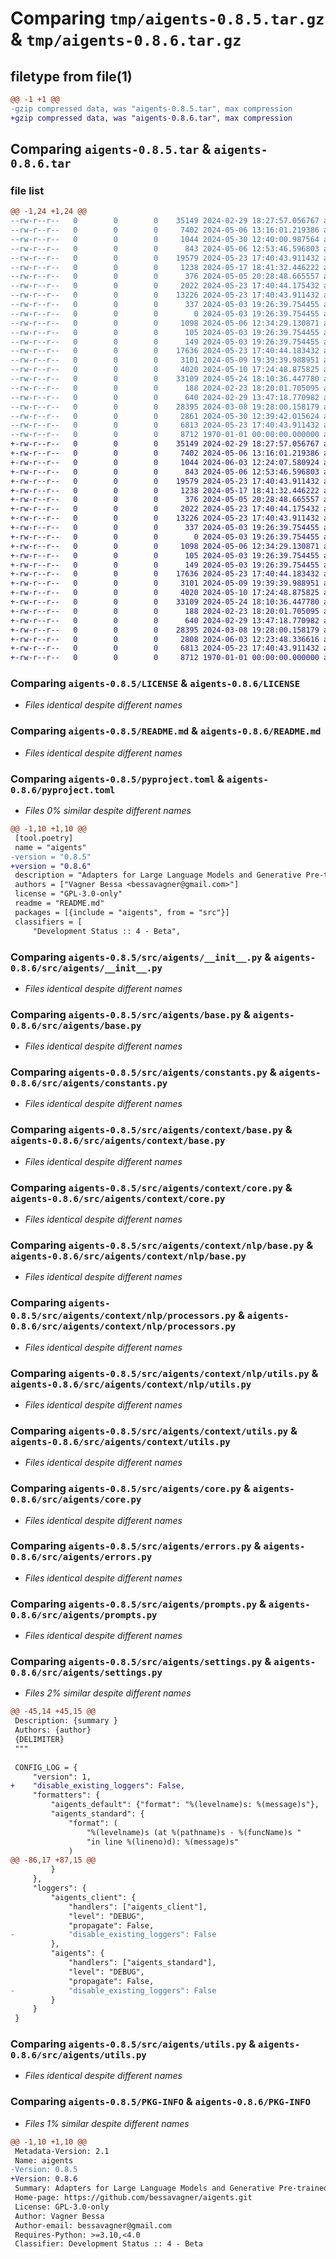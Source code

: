 # Comparing `tmp/aigents-0.8.5.tar.gz` & `tmp/aigents-0.8.6.tar.gz`

## filetype from file(1)

```diff
@@ -1 +1 @@
-gzip compressed data, was "aigents-0.8.5.tar", max compression
+gzip compressed data, was "aigents-0.8.6.tar", max compression
```

## Comparing `aigents-0.8.5.tar` & `aigents-0.8.6.tar`

### file list

```diff
@@ -1,24 +1,24 @@
--rw-r--r--   0        0        0    35149 2024-02-29 18:27:57.056767 aigents-0.8.5/LICENSE
--rw-r--r--   0        0        0     7402 2024-05-06 13:16:01.219386 aigents-0.8.5/README.md
--rw-r--r--   0        0        0     1044 2024-05-30 12:40:00.987564 aigents-0.8.5/pyproject.toml
--rw-r--r--   0        0        0      843 2024-05-06 12:53:46.596803 aigents-0.8.5/src/aigents/__init__.py
--rw-r--r--   0        0        0    19579 2024-05-23 17:40:43.911432 aigents-0.8.5/src/aigents/base.py
--rw-r--r--   0        0        0     1238 2024-05-17 18:41:32.446222 aigents-0.8.5/src/aigents/constants.py
--rw-r--r--   0        0        0      376 2024-05-05 20:28:48.665557 aigents-0.8.5/src/aigents/context/__init__.py
--rw-r--r--   0        0        0     2022 2024-05-23 17:40:44.175432 aigents-0.8.5/src/aigents/context/base.py
--rw-r--r--   0        0        0    13226 2024-05-23 17:40:43.911432 aigents-0.8.5/src/aigents/context/core.py
--rw-r--r--   0        0        0      337 2024-05-03 19:26:39.754455 aigents-0.8.5/src/aigents/context/errors.py
--rw-r--r--   0        0        0        0 2024-05-03 19:26:39.754455 aigents-0.8.5/src/aigents/context/nlp/__init__.py
--rw-r--r--   0        0        0     1098 2024-05-06 12:34:29.130871 aigents-0.8.5/src/aigents/context/nlp/base.py
--rw-r--r--   0        0        0      105 2024-05-03 19:26:39.754455 aigents-0.8.5/src/aigents/context/nlp/constants.py
--rw-r--r--   0        0        0      149 2024-05-03 19:26:39.754455 aigents-0.8.5/src/aigents/context/nlp/errors.py
--rw-r--r--   0        0        0    17636 2024-05-23 17:40:44.183432 aigents-0.8.5/src/aigents/context/nlp/processors.py
--rw-r--r--   0        0        0     3101 2024-05-09 19:39:39.988951 aigents-0.8.5/src/aigents/context/nlp/utils.py
--rw-r--r--   0        0        0     4020 2024-05-10 17:24:48.875825 aigents-0.8.5/src/aigents/context/utils.py
--rw-r--r--   0        0        0    33109 2024-05-24 18:10:36.447780 aigents-0.8.5/src/aigents/core.py
--rw-r--r--   0        0        0      188 2024-02-23 18:20:01.705095 aigents-0.8.5/src/aigents/data.py
--rw-r--r--   0        0        0      640 2024-02-29 13:47:18.770982 aigents-0.8.5/src/aigents/errors.py
--rw-r--r--   0        0        0    28395 2024-03-08 19:28:00.158179 aigents-0.8.5/src/aigents/prompts.py
--rw-r--r--   0        0        0     2861 2024-05-30 12:39:42.015624 aigents-0.8.5/src/aigents/settings.py
--rw-r--r--   0        0        0     6813 2024-05-23 17:40:43.911432 aigents-0.8.5/src/aigents/utils.py
--rw-r--r--   0        0        0     8712 1970-01-01 00:00:00.000000 aigents-0.8.5/PKG-INFO
+-rw-r--r--   0        0        0    35149 2024-02-29 18:27:57.056767 aigents-0.8.6/LICENSE
+-rw-r--r--   0        0        0     7402 2024-05-06 13:16:01.219386 aigents-0.8.6/README.md
+-rw-r--r--   0        0        0     1044 2024-06-03 12:24:07.580924 aigents-0.8.6/pyproject.toml
+-rw-r--r--   0        0        0      843 2024-05-06 12:53:46.596803 aigents-0.8.6/src/aigents/__init__.py
+-rw-r--r--   0        0        0    19579 2024-05-23 17:40:43.911432 aigents-0.8.6/src/aigents/base.py
+-rw-r--r--   0        0        0     1238 2024-05-17 18:41:32.446222 aigents-0.8.6/src/aigents/constants.py
+-rw-r--r--   0        0        0      376 2024-05-05 20:28:48.665557 aigents-0.8.6/src/aigents/context/__init__.py
+-rw-r--r--   0        0        0     2022 2024-05-23 17:40:44.175432 aigents-0.8.6/src/aigents/context/base.py
+-rw-r--r--   0        0        0    13226 2024-05-23 17:40:43.911432 aigents-0.8.6/src/aigents/context/core.py
+-rw-r--r--   0        0        0      337 2024-05-03 19:26:39.754455 aigents-0.8.6/src/aigents/context/errors.py
+-rw-r--r--   0        0        0        0 2024-05-03 19:26:39.754455 aigents-0.8.6/src/aigents/context/nlp/__init__.py
+-rw-r--r--   0        0        0     1098 2024-05-06 12:34:29.130871 aigents-0.8.6/src/aigents/context/nlp/base.py
+-rw-r--r--   0        0        0      105 2024-05-03 19:26:39.754455 aigents-0.8.6/src/aigents/context/nlp/constants.py
+-rw-r--r--   0        0        0      149 2024-05-03 19:26:39.754455 aigents-0.8.6/src/aigents/context/nlp/errors.py
+-rw-r--r--   0        0        0    17636 2024-05-23 17:40:44.183432 aigents-0.8.6/src/aigents/context/nlp/processors.py
+-rw-r--r--   0        0        0     3101 2024-05-09 19:39:39.988951 aigents-0.8.6/src/aigents/context/nlp/utils.py
+-rw-r--r--   0        0        0     4020 2024-05-10 17:24:48.875825 aigents-0.8.6/src/aigents/context/utils.py
+-rw-r--r--   0        0        0    33109 2024-05-24 18:10:36.447780 aigents-0.8.6/src/aigents/core.py
+-rw-r--r--   0        0        0      188 2024-02-23 18:20:01.705095 aigents-0.8.6/src/aigents/data.py
+-rw-r--r--   0        0        0      640 2024-02-29 13:47:18.770982 aigents-0.8.6/src/aigents/errors.py
+-rw-r--r--   0        0        0    28395 2024-03-08 19:28:00.158179 aigents-0.8.6/src/aigents/prompts.py
+-rw-r--r--   0        0        0     2808 2024-06-03 12:23:48.336616 aigents-0.8.6/src/aigents/settings.py
+-rw-r--r--   0        0        0     6813 2024-05-23 17:40:43.911432 aigents-0.8.6/src/aigents/utils.py
+-rw-r--r--   0        0        0     8712 1970-01-01 00:00:00.000000 aigents-0.8.6/PKG-INFO
```

### Comparing `aigents-0.8.5/LICENSE` & `aigents-0.8.6/LICENSE`

 * *Files identical despite different names*

### Comparing `aigents-0.8.5/README.md` & `aigents-0.8.6/README.md`

 * *Files identical despite different names*

### Comparing `aigents-0.8.5/pyproject.toml` & `aigents-0.8.6/pyproject.toml`

 * *Files 0% similar despite different names*

```diff
@@ -1,10 +1,10 @@
 [tool.poetry]
 name = "aigents"
-version = "0.8.5"
+version = "0.8.6"
 description = "Adapters for Large Language Models and Generative Pre-trained Transformers APIs"
 authors = ["Vagner Bessa <bessavagner@gmail.com>"]
 license = "GPL-3.0-only"
 readme = "README.md"
 packages = [{include = "aigents", from = "src"}]
 classifiers = [
     "Development Status :: 4 - Beta",
```

### Comparing `aigents-0.8.5/src/aigents/__init__.py` & `aigents-0.8.6/src/aigents/__init__.py`

 * *Files identical despite different names*

### Comparing `aigents-0.8.5/src/aigents/base.py` & `aigents-0.8.6/src/aigents/base.py`

 * *Files identical despite different names*

### Comparing `aigents-0.8.5/src/aigents/constants.py` & `aigents-0.8.6/src/aigents/constants.py`

 * *Files identical despite different names*

### Comparing `aigents-0.8.5/src/aigents/context/base.py` & `aigents-0.8.6/src/aigents/context/base.py`

 * *Files identical despite different names*

### Comparing `aigents-0.8.5/src/aigents/context/core.py` & `aigents-0.8.6/src/aigents/context/core.py`

 * *Files identical despite different names*

### Comparing `aigents-0.8.5/src/aigents/context/nlp/base.py` & `aigents-0.8.6/src/aigents/context/nlp/base.py`

 * *Files identical despite different names*

### Comparing `aigents-0.8.5/src/aigents/context/nlp/processors.py` & `aigents-0.8.6/src/aigents/context/nlp/processors.py`

 * *Files identical despite different names*

### Comparing `aigents-0.8.5/src/aigents/context/nlp/utils.py` & `aigents-0.8.6/src/aigents/context/nlp/utils.py`

 * *Files identical despite different names*

### Comparing `aigents-0.8.5/src/aigents/context/utils.py` & `aigents-0.8.6/src/aigents/context/utils.py`

 * *Files identical despite different names*

### Comparing `aigents-0.8.5/src/aigents/core.py` & `aigents-0.8.6/src/aigents/core.py`

 * *Files identical despite different names*

### Comparing `aigents-0.8.5/src/aigents/errors.py` & `aigents-0.8.6/src/aigents/errors.py`

 * *Files identical despite different names*

### Comparing `aigents-0.8.5/src/aigents/prompts.py` & `aigents-0.8.6/src/aigents/prompts.py`

 * *Files identical despite different names*

### Comparing `aigents-0.8.5/src/aigents/settings.py` & `aigents-0.8.6/src/aigents/settings.py`

 * *Files 2% similar despite different names*

```diff
@@ -45,14 +45,15 @@
 Description: {summary }
 Authors: {author}
 {DELIMITER}
 """
 
 CONFIG_LOG = {
     "version": 1,
+    "disable_existing_loggers": False,
     "formatters": {
         "aigents_default": {"format": "%(levelname)s: %(message)s"},
         "aigents_standard": {
             "format": (
                 "%(levelname)s (at %(pathname)s - %(funcName)s "
                 "in line %(lineno)d): %(message)s"
             )
@@ -86,17 +87,15 @@
         }
     },
     "loggers": {
         "aigents_client": {
             "handlers": ["aigents_client"],
             "level": "DEBUG",
             "propagate": False,
-            "disable_existing_loggers": False
         },
         "aigents": {
             "handlers": ["aigents_standard"],
             "level": "DEBUG",
             "propagate": False,
-            "disable_existing_loggers": False
         }
     }
 }
```

### Comparing `aigents-0.8.5/src/aigents/utils.py` & `aigents-0.8.6/src/aigents/utils.py`

 * *Files identical despite different names*

### Comparing `aigents-0.8.5/PKG-INFO` & `aigents-0.8.6/PKG-INFO`

 * *Files 1% similar despite different names*

```diff
@@ -1,10 +1,10 @@
 Metadata-Version: 2.1
 Name: aigents
-Version: 0.8.5
+Version: 0.8.6
 Summary: Adapters for Large Language Models and Generative Pre-trained Transformers APIs
 Home-page: https://github.com/bessavagner/aigents.git
 License: GPL-3.0-only
 Author: Vagner Bessa
 Author-email: bessavagner@gmail.com
 Requires-Python: >=3.10,<4.0
 Classifier: Development Status :: 4 - Beta
```

